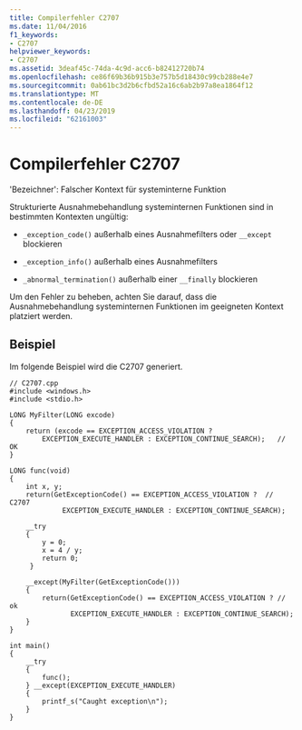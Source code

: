 ```yaml
---
title: Compilerfehler C2707
ms.date: 11/04/2016
f1_keywords:
- C2707
helpviewer_keywords:
- C2707
ms.assetid: 3deaf45c-74da-4c9d-acc6-b82412720b74
ms.openlocfilehash: ce86f69b36b915b3e757b5d18430c99cb288e4e7
ms.sourcegitcommit: 0ab61bc3d2b6cfbd52a16c6ab2b97a8ea1864f12
ms.translationtype: MT
ms.contentlocale: de-DE
ms.lasthandoff: 04/23/2019
ms.locfileid: "62161003"
---
```

# <a name="compiler-error-c2707"></a>Compilerfehler C2707

'Bezeichner': Falscher Kontext für systeminterne Funktion

Strukturierte Ausnahmebehandlung systeminternen Funktionen sind in bestimmten Kontexten ungültig:

- `_exception_code()` außerhalb eines Ausnahmefilters oder `__except` blockieren

- `_exception_info()` außerhalb eines Ausnahmefilters

- `_abnormal_termination()` außerhalb einer `__finally` blockieren

Um den Fehler zu beheben, achten Sie darauf, dass die Ausnahmebehandlung systeminternen Funktionen im geeigneten Kontext platziert werden.

## <a name="example"></a>Beispiel

Im folgende Beispiel wird die C2707 generiert.

```
// C2707.cpp
#include <windows.h>
#include <stdio.h>

LONG MyFilter(LONG excode)
{
    return (excode == EXCEPTION_ACCESS_VIOLATION ?
        EXCEPTION_EXECUTE_HANDLER : EXCEPTION_CONTINUE_SEARCH);   // OK
}

LONG func(void)
{
    int x, y;
    return(GetExceptionCode() == EXCEPTION_ACCESS_VIOLATION ?  // C2707
             EXCEPTION_EXECUTE_HANDLER : EXCEPTION_CONTINUE_SEARCH);

    __try
    {
        y = 0;
        x = 4 / y;
        return 0;
     }

    __except(MyFilter(GetExceptionCode()))
    {
        return(GetExceptionCode() == EXCEPTION_ACCESS_VIOLATION ? // ok
               EXCEPTION_EXECUTE_HANDLER : EXCEPTION_CONTINUE_SEARCH);
    }
}

int main()
{
    __try
    {
        func();
    } __except(EXCEPTION_EXECUTE_HANDLER)
    {
        printf_s("Caught exception\n");
    }
}
```